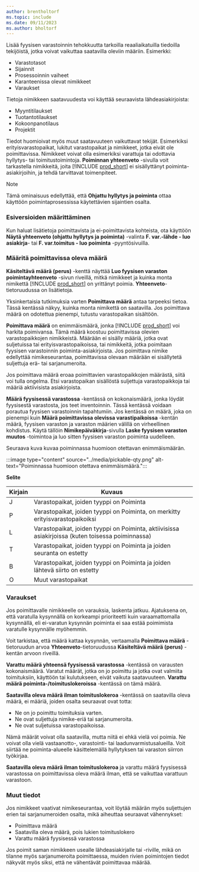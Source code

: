 ```yaml
---
author: brentholtorf
ms.topic: include
ms.date: 09/11/2023
ms.author: bholtorf
---
```


Lisää fyysisen varastoinnin tehokkuutta tarkoilla reaaliaikatuilla tiedoilla tekijöistä, jotka voivat vaikuttaa saatavilla oleviin määriin. Esimerkki: 

* Varastotasot
* Sijainnit
* Prosessoinnin vaiheet
* Karanteenissa olevat nimikkeet
* Varaukset

Tietoja nimikkeen saatavuudesta voi käyttää seuraavista lähdeasiakirjoista:

* Myyntitilaukset
* Tuotantotilaukset
* Kokoonpanotilaus
* Projektit

Tiedot huomioivat myös muut saatavuuteen vaikuttavat tekijät. Esimerkiksi erityisvarastopaikat, lukitut varastopaikat ja nimikkeet, jotka eivät ole poimittavissa. Nimikkeet voivat olla esimerkiksi varattuja tai odottavia hyllytys- tai toimitustoimintoja. **Poiminnan yhteenveto** -sivulla voit tarkastella nimikkeitä, joita [!INCLUDE [prod_short](prod_short.md)] ei sisällyttänyt poiminta-asiakirjoihin, ja tehdä tarvittavat toimenpiteet.

> [!NOTE]
> Tämä ominaisuus edellyttää, että **Ohjattu hyllytys ja poiminta** ottaa käyttöön poimintaprosessissa käytettävien sijaintien osalta.

### Esiversioiden määrittäminen

Kun haluat lisätietoja poimittavista ja ei-poimittavista kohteista, ota käyttöön **Näytä yhteenveto (ohjattu hyllytys ja poiminta)** -valinta **F. var.-lähde - luo asiakirja**- tai **F. var.toimitus - luo poiminta** -pyyntösivuilla.

### Määritä poimittavissa oleva määrä

**Käsiteltävä määrä (perus)** -kenttä näyttää **Luo fyysisen varaston poimintayhteenveto** -sivun riveillä, mitkä nimikkeet ja kuinka monta nimikettä [!INCLUDE [prod_short](prod_short.md)] on yrittänyt poimia. **Yhteenveto**-tietoruudussa on lisätietoja.

Yksinkertaisia tutkimuksia varten **Poimittava määrä** antaa tarpeeksi tietoa. Tässä kentässä näkyy, kuinka monta nimikettä on saatavilla. Jos poimittava määrä on odotettua pienempi, tutustu varastopaikan sisältöön.

**Poimittava määrä** on enimmäismäärä, jonka [!INCLUDE [prod_short](prod_short.md)] voi harkita poimivansa. Tämä määrä koostuu poimittavissa olevien varastopaikkojen nimikkeistä. Määrään ei sisälly määriä, jotka ovat suljetuissa tai erityisvarastopaikoissa, tai nimikkeitä, jotka poimitaan fyysisen varastoinnin poiminta-asiakirjoista. Jos poimittava nimike edellyttää nimikeseurantaa, poimittavissa olevaan määrään ei sisällytetä suljettuja erä- tai sarjanumeroita.

Jos poimittava määrä eroaa poimittavien varastopaikkojen määrästä, siitä voi tulla ongelma. Etsi varastopaikan sisällöstä suljettuja varastopaikkoja tai määriä aktiivisista asiakirjoista.

**Määrä fyysisessä varastossa** -kentässä on kokonaismäärä, jonka löydät fyysisestä varastosta, jos teet inventoinnin. Tässä kentässä voidaan porautua fyysisen varastoinnin tapahtumiin. Jos kentässä on määrä, joka on pienempi kuin **Määrä poimittavissa olevissa varastipaikoissa** -kentän määrä, fyysisen varaston ja varaston määrien välillä on virheellinen kohdistus. Käytä tällöin **Nimikepäiväkirja**-sivulla **Laske fyysisen varaston muutos** -toimintoa ja luo sitten fyysisen varaston poiminta uudelleen.

Seuraava kuva kuvaa poiminnassa huomioon otettavan enimmäismäärän.

:::image type="content" source="../media/pickable-qty.png" alt-text="Poiminnassa huomioon otettava enimmäismäärä.":::

**Selite**

|Kirjain  |Kuvaus  |
|---------|---------|
|J     |Varastopaikat, joiden tyyppi on Poiminta         |
|P     |Varastopaikat, joiden tyyppi on Poiminta, on merkitty erityisvarastopaikoiksi        |
|L     |Varastopaikat, joiden tyyppi on Poiminta, aktiivisissa asiakirjoissa (kuten toisessa poiminnassa)       |
|T     |Varastopaikat, joiden tyyppi on Poiminta ja joiden seuranta on estetty         |
|B     |Varastopaikat, joiden tyyppi on Poiminta ja joiden lähtevä siirto on estetty         |
|O     |Muut varastopaikat         |

### Varaukset

Jos poimittavalle nimikkeelle on varauksia, laskenta jatkuu. Ajatuksena on, että varatulla kysynnällä on korkeampi prioriteetti kuin varaamattomalla kysynnällä, eli ei-varatun kysynnän poiminta ei saa estää poimimista varatulle kysynnälle myöhemmin.

Voit tarkistaa, että määrä kattaa kysynnän, vertaamalla **Poimittava määrä** -tietoruudun arvoa **Yhteenveto**-tietoruudussa **Käsiteltävä määrä (perus)** -kentän arvoon riveillä.

**Varattu määrä yhteensä fyysisessä varastossa** -kentässä on varausten kokonaismäärä. Varatut määrät, jotka on jo poimittu ja jotka ovat valmiita toimituksiin, käyttöön tai kulutukseen, eivät vaikuta saatavuuteen. **Varattu määrä poiminta-/toimituslokeroissa** -kentässä on tämä määrä.

**Saatavilla oleva määrä ilman toimituslokeroa** -kentässä on saatavilla oleva määrä, ei määriä, joiden osalta seuraavat ovat totta:

* Ne on jo poimittu toimituksia varten.
* Ne ovat suljettuja nimike-eriä tai sarjanumeroita.
* Ne ovat suljetuissa varastopaikoissa.

Nämä määrät voivat olla saatavilla, mutta niitä ei ehkä vielä voi poimia. Ne voivat olla vielä vastaanotto-, varastointi- tai laadunvarmistusalueilla. Voit siirtää ne poiminta-alueelle käsittelemällä hyllytyksen tai varaston siirron työkirjaa.

**Saatavilla oleva määrä ilman toimituslokeroa** ja varattu määrä fyysisessä varastossa on poimittavissa oleva määrä ilman, että se vaikuttaa varattuun varastoon.

### Muut tiedot

Jos nimikkeet vaativat nimikeseurantaa, voit löytää määrän myös suljettujen erien tai sarjanumeroiden osalta, mikä aiheuttaa seuraavat vähennykset:

* Poimittava määrä
* Saatavilla oleva määrä, pois lukien toimituslokero
* Varattu määrä fyysisessä varastossa 

Jos poimit saman nimikkeen usealle lähdeasiakirjalle tai -riville, mikä on tilanne myös sarjanumeroita poimittaessa, muiden rivien poimintojen tiedot näkyvät myös siksi, että ne vähentävät poimittavaa määrää.
